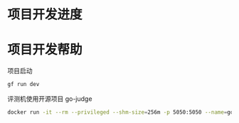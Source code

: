 # 项目开发进度

# 项目开发帮助

项目启动

```bash
gf run dev
```

评测机使用开源项目 go-judge

```bash
docker run -it --rm --privileged --shm-size=256m -p 5050:5050 --name=go-judge criyle/go-judge
```